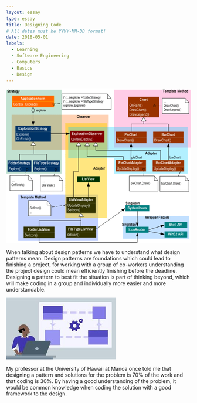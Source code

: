 ```yaml
---
layout: essay
type: essay
title: Designing Code
# All dates must be YYYY-MM-DD format!
date: 2018-05-01
labels:
  - Learning
  - Software Engineering
  - Computers 
  - Basics
  - Design
---
```


  
  <img class="ui small right circular floated image" src="../images/design.gif">

When talking about design patterns we have to understand what design patterns mean. Design patterns are foundations which could lead 
to finishing a project, for working with a group of co-workers understanding the project design could mean efficiently finishing before
the deadline. Designing a pattern to best fit the situation is part of thinking beyond, which will make coding in a group and individually
more easier and more understandable.

  <img class="ui small left circular floated image" src="../images/design2.jpg">
  
My professor at the University of Hawaii at Manoa once told me that designing a pattern and solutions for the problem is 70% of the work
and that coding is 30%. By having a good understanding of the problem, it would be common knowledge when coding the solution with a good
framework to the design. 

